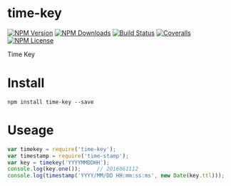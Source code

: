 time-key
==================


[![NPM Version][npm-image]][npm-url]
[![NPM Downloads][downloads-image]][npm-url]
[![Build Status][travis-image]][travis-url]
[![Coveralls][coveralls-image]][coveralls-url]
[![NPM License][license-image]][npm-url]


Time Key

# Install

```
npm install time-key --save
```


# Useage

```javascript
var timekey = require('time-key');
var timestamp = require('time-stamp');
var key = timekey('YYYYMMDDHH');
console.log(key.one());		// 2016061112
console.log(timestamp('YYYY/MM/DD HH:mm:ss:ms', new Date(key.ttl)));	// 2016/06/11 13:00:00:00
```


[npm-image]: http://img.shields.io/npm/v/time-key.svg
[downloads-image]: http://img.shields.io/npm/dm/time-key.svg
[npm-url]: https://www.npmjs.org/package/time-key
[travis-image]: http://img.shields.io/travis/Bacra/node-time-key/master.svg?label=linux
[travis-url]: https://travis-ci.org/Bacra/node-time-key
[coveralls-image]: https://img.shields.io/coveralls/Bacra/node-time-key.svg
[coveralls-url]: https://coveralls.io/github/Bacra/node-time-key
[license-image]: http://img.shields.io/npm/l/time-key.svg
